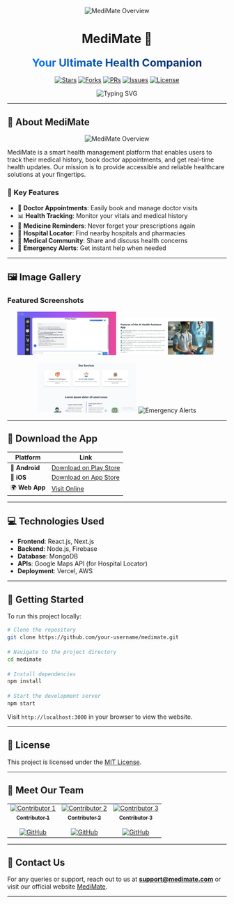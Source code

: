 <div align="center">

<p align="center">
  <img src="./images/1.jpg" alt="MediMate Overview" width="20%"/>
</p>


# MediMate 🏥

<h3>
  <span style="background: linear-gradient(45deg, #007BFF, #0056b3, #003d80, #002366);
               -webkit-background-clip: text;
               -webkit-text-fill-color: transparent;
               font-size: 1.5em;
               font-weight: bold;">
    Your Ultimate Health Companion
  </span>
</h3>

[![Stars](https://img.shields.io/github/stars/your-username/medimate?style=for-the-badge&logo=starship&color=blue&logoColor=white)](https://github.com/your-username/medimate/stargazers)
[![Forks](https://img.shields.io/github/forks/your-username/medimate?style=for-the-badge&logo=git&color=darkblue&logoColor=white)](https://github.com/your-username/medimate/network/members)
[![PRs](https://img.shields.io/github/issues-pr/your-username/medimate?style=for-the-badge&logo=github&color=navy&logoColor=white)](https://github.com/your-username/medimate/pulls)
[![Issues](https://img.shields.io/github/issues/your-username/medimate?style=for-the-badge&logo=codeigniter&color=blue&logoColor=white)](https://github.com/your-username/medimate/issues)
[![License](https://img.shields.io/github/license/your-username/medimate?style=for-the-badge&logo=molecule&color=midnightblue&logoColor=white)](https://github.com/your-username/medimate/blob/master/LICENSE)

<p align="center">
  <img src="https://readme-typing-svg.herokuapp.com?font=Fira+Code&pause=1000&color=007BFF&center=true&vCenter=true&width=435&lines=Smart+Health+Management;Book+Doctor+Appointments;Track+Your+Medical+History;Get+Real-time+Health+Updates" alt="Typing SVG" />
</p>

</div>

---

## 🚀 About MediMate

<p align="center">
  <img src="overview.png" alt="MediMate Overview" width="80%"/>
</p>

MediMate is a smart health management platform that enables users to track their medical history, book doctor appointments, and get real-time health updates. Our mission is to provide accessible and reliable healthcare solutions at your fingertips.

### 🌟 Key Features

- 🏥 **Doctor Appointments**: Easily book and manage doctor visits
- 📊 **Health Tracking**: Monitor your vitals and medical history
- 💊 **Medicine Reminders**: Never forget your prescriptions again
- 📍 **Hospital Locator**: Find nearby hospitals and pharmacies
- 💬 **Medical Community**: Share and discuss health concerns
- 🔔 **Emergency Alerts**: Get instant help when needed

---

## 🖼️ Image Gallery

### Featured Screenshots

<p align="center">
  <img src="img2.jpg" alt="Dashboard" width="45%"/>
  <img src="img3.jpg" alt="Appointment Booking" width="45%"/>
</p>

<p align="center">
  <img src="img4.jpg" alt="Medicine Reminders" width="45%"/>
  <img src="screenshot4.png" alt="Emergency Alerts" width="45%"/>
</p>

---

## 🔗 Download the App

| Platform | Link |
|----------|------|
| 📱 **Android** | [Download on Play Store](https://play.google.com/store/apps/details?id=medimate) |
| 🍏 **iOS** | [Download on App Store](https://apps.apple.com/app/medimate) |
| 🌍 **Web App** | [Visit Online](https://medimate.com) |

---

## 💻 Technologies Used

- **Frontend**: React.js, Next.js
- **Backend**: Node.js, Firebase
- **Database**: MongoDB
- **APIs**: Google Maps API (for Hospital Locator)
- **Deployment**: Vercel, AWS

---

## 🚀 Getting Started

To run this project locally:

```bash
# Clone the repository
git clone https://github.com/your-username/medimate.git

# Navigate to the project directory
cd medimate

# Install dependencies
npm install

# Start the development server
npm start
```

Visit `http://localhost:3000` in your browser to view the website.

---

## 📜 License

This project is licensed under the [MIT License](LICENSE).

---

## 👥 Meet Our Team

<table>
  <tr>
    <td align="center">
      <a href="https://www.linkedin.com/in/contributor1/"><img src="https://github.com/contributor1.png" width="120px;" alt="Contributor 1"/><br /><sub><b>Contributor 1</b><br></sub></a><br />
      <a href="https://github.com/contributor1"><img src="https://img.shields.io/badge/GitHub-100000?style=for-the-badge&logo=github&logoColor=white" alt="GitHub" width="100px"/></a>
    </td>
    <td align="center">
      <a href="https://www.linkedin.com/in/contributor2/"><img src="https://github.com/contributor2.png" width="120px;" alt="Contributor 2"/><br /><sub><b>Contributor 2</b><br></sub></a><br />
      <a href="https://github.com/contributor2"><img src="https://img.shields.io/badge/GitHub-100000?style=for-the-badge&logo=github&logoColor=white" alt="GitHub" width="100px"/></a>
    </td>
    <td align="center">
      <a href="https://www.linkedin.com/in/contributor3/"><img src="https://github.com/contributor3.png" width="120px;" alt="Contributor 3"/><br /><sub><b>Contributor 3</b><br></sub></a><br />
      <a href="https://github.com/contributor3"><img src="https://img.shields.io/badge/GitHub-100000?style=for-the-badge&logo=github&logoColor=white" alt="GitHub" width="100px"/></a>
    </td>
  </tr>
</table>

---

## 💌 Contact Us

For any queries or support, reach out to us at **support@medimate.com** or visit our official website [MediMate](https://medimate.com).

---

